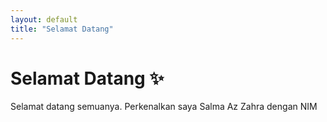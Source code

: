 ```yaml
---
layout: default
title: "Selamat Datang"
---
```


# Selamat Datang ✨


Selamat datang semuanya. Perkenalkan saya Salma Az Zahra dengan NIM

